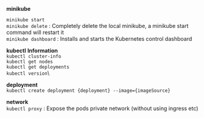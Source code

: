 **minikube**
 
 ```minikube start```\
 ```minikube delete``` : Completely delete the local minikube, a minikube start command will restart it\
 ```minikube dashboard``` : Installs and starts the Kubernetes control dashboard

**kubectl**
 **Information**\
  ```kubectl cluster-info```\
  ```kubectl get nodes```\
  ```kubectl get deployments```\
  ```kubectl version```\
    
  **deployment**\
  ```kubectl create deployment {deployment} --image={imageSource}```
  
  **network**\
  ```kubectl proxy``` : Expose the pods private network (without using ingress etc)
  
